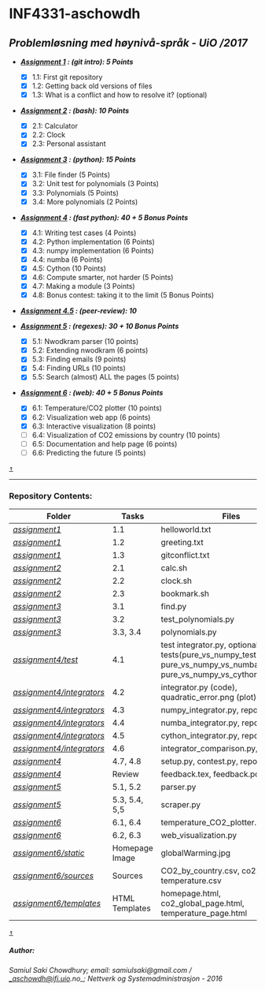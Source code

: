 # INF4331-aschowdh #

## *Problemløsning med høynivå-språk - UiO /2017* ##

* ___[Assignment 1](https://github.com/UiO-INF3331/INF3331-aschowdh/blob/master/assignment1/assignment_1.pdf) : (git intro): 5 Points___
	- [x] 1.1: First git repository
	- [x] 1.2: Getting back old versions of files
	- [x] 1.3: What is a conflict and how to resolve it? (optional)

* ___[Assignment 2](https://github.com/UiO-INF3331/INF3331-aschowdh/blob/master/assignment2/assignment_2.pdf) : (bash): 10 Points___
	- [x] 2.1: Calculator
	- [x] 2.2: Clock
	- [x] 2.3: Personal assistant

* ___[Assignment 3](https://github.com/UiO-INF3331/INF3331-aschowdh/blob/master/assignment3/assignment_3.pdf) : (python): 15 Points___
	- [x] 3.1: File finder (5 Points)
	- [x] 3.2: Unit test for polynomials (3 Points)
	- [x] 3.3: Polynomials (5 Points)
	- [x] 3.4: More polynomials (2 Points)

* ___[Assignment 4](https://github.com/UiO-INF3331/INF3331-aschowdh/blob/master/assignment4/assignment_4.pdf) : (fast python): 40 + 5 Bonus Points___
	- [x] 4.1: Writing test cases (4 Points)
	- [x] 4.2: Python implementation (6 Points)
	- [x] 4.3: numpy implementation (6 Points)
	- [x] 4.4: numba (6 Points)
    - [x] 4.5: Cython (10 Points)
    - [x] 4.6: Compute smarter, not harder (5 Points)
    - [x] 4.7: Making a module (3 Points)
    - [x] 4.8: Bonus contest: taking it to the limit (5 Bonus Points)
* ___[Assignment 4.5](https://github.com/UiO-INF3331/INF3331-aschowdh/blob/master/assignment4/Peer-review%20information.txt) : (peer-review): 10___

* ___[Assignment 5](https://github.com/UiO-INF3331/INF3331-aschowdh/blob/master/assignment5/assignment_5.pdf) : (regexes): 30 + 10 Bonus Points___
    - [x] 5.1: Nwodkram parser (10 points)
    - [x] 5.2: Extending nwodkram (6 points)
    - [x] 5.3: Finding emails (9 points)
    - [x] 5.4: Finding URLs (10 points)
    - [x] 5.5: Search (almost) ALL the pages (5 points)

* ___[Assignment 6](https://github.com/UiO-INF3331/INF3331-aschowdh/blob/master/assignment6/assignment_6.pdf) : (web): 40 + 5 Bonus Points___
    - [x] 6.1: Temperature/CO2 plotter (10 points)
    - [x] 6.2: Visualization web app (6 points)
    - [x] 6.3: Interactive visualization (8 points)
    - [ ] 6.4: Visualization of CO2 emissions by country (10 points)
    - [ ] 6.5: Documentation and help page (6 points)
    - [ ] 6.6: Predicting the future (5 points)

[<kbd>↑</kbd>](https://github.com/UiO-INF3331/INF3331-aschowdh#inf4331-aschowdh)
- - - - 

### Repository Contents: ### 

Folder		|	Tasks	|	Files
-----------	| -------------	| --------------
[*assignment1*](https://github.com/UiO-INF3331/INF3331-aschowdh/tree/master/assignment1)	                        | 1.1		      | helloworld.txt
[*assignment1*](https://github.com/UiO-INF3331/INF3331-aschowdh/tree/master/assignment1)	                        | 1.2 	          | greeting.txt
[*assignment1*](https://github.com/UiO-INF3331/INF3331-aschowdh/tree/master/assignment1)	                        | 1.3 	          | gitconflict.txt
[*assignment2*](https://github.com/UiO-INF3331/INF3331-aschowdh/tree/master/assignment2)	                        | 2.1		      | calc.sh
[*assignment2*](https://github.com/UiO-INF3331/INF3331-aschowdh/tree/master/assignment2)	                        | 2.2		      | clock.sh
[*assignment2*](https://github.com/UiO-INF3331/INF3331-aschowdh/tree/master/assignment2)	                        | 2.3		      | bookmark.sh
[*assignment3*](https://github.com/UiO-INF3331/INF3331-aschowdh/tree/master/assignment3)	                        | 3.1		      | find.py
[*assignment3*](https://github.com/UiO-INF3331/INF3331-aschowdh/tree/master/assignment3)	                        | 3.2		      | test_polynomials.py
[*assignment3*](https://github.com/UiO-INF3331/INF3331-aschowdh/tree/master/assignment3)	                        | 3.3, 3.4		  | polynomials.py
[*assignment4/test*](https://github.com/UiO-INF3331/INF3331-aschowdh/tree/master/assignment4/test)	                | 4.1      		  | test integrator.py, optional tests(pure_vs_numpy_testing.py, pure_vs_numpy_vs_numba_testing.py, pure_vs_numpy_vs_cython_testing.py) 
[*assignment4/integrators*](https://github.com/UiO-INF3331/INF3331-aschowdh/tree/master/assignment4/integrators)	| 4.2      		  | integrator.py (code), quadratic_error.png (plot)
[*assignment4/integrators*](https://github.com/UiO-INF3331/INF3331-aschowdh/tree/master/assignment4/integrators)	| 4.3             | numpy_integrator.py, report3.txt
[*assignment4/integrators*](https://github.com/UiO-INF3331/INF3331-aschowdh/tree/master/assignment4/integrators)    | 4.4      		  | numba_integrator.py, report4.txt
[*assignment4/integrators*](https://github.com/UiO-INF3331/INF3331-aschowdh/tree/master/assignment4/integrators)	| 4.5      		  | cython_integrator.py, report5.txt
[*assignment4/integrators*](https://github.com/UiO-INF3331/INF3331-aschowdh/tree/master/assignment4/integrators)	| 4.6      		  | integrator_comparison.py, report6.txt
[*assignment4*](https://github.com/UiO-INF3331/INF3331-aschowdh/tree/master/assignment4)	                        | 4.7, 4.8 		  | setup.py, contest.py, report.txt
[*assignment4*](https://github.com/UiO-INF3331/INF3331-aschowdh/tree/master/assignment4)	                        | Review          | feedback.tex, feedback.pdf
[*assignment5*](https://github.com/UiO-INF3331/INF3331-aschowdh/tree/master/assignment5)	                        | 5.1, 5.2 		  | parser.py
[*assignment5*](https://github.com/UiO-INF3331/INF3331-aschowdh/tree/master/assignment5)	                        | 5.3, 5.4, 5,5   | scraper.py
[*assignment6*](https://github.com/UiO-INF3331/INF3331-aschowdh/tree/master/assignment6)	                        | 6.1, 6.4        | temperature\_CO2\_plotter.py
[*assignment6*](https://github.com/UiO-INF3331/INF3331-aschowdh/tree/master/assignment6)	                        | 6.2, 6.3        | web_visualization.py
[*assignment6/static*](https://github.com/UiO-INF3331/INF3331-aschowdh/tree/master/assignment6/static)              | Homepage Image  | globalWarming.jpg
[*assignment6/sources*](https://github.com/UiO-INF3331/INF3331-aschowdh/tree/master/assignment6/sources)            | Sources         | CO2_by_country.csv, co2.csv, temperature.csv
[*assignment6/templates*](https://github.com/UiO-INF3331/INF3331-aschowdh/tree/master/assignment6/templates)        | HTML Templates  | homepage.html, co2_global_page.html, temperature_page.html

[<kbd>↑</kbd>](https://github.com/UiO-INF3331/INF3331-aschowdh#repository-contents)

##### Author:
###### _Samiul Saki Chowdhury_; *email: _samiulsaki@gmail.com_ / _aschowdh@ifi.uio.no_*; *Nettverk og Systemadministrasjon - 2016*
